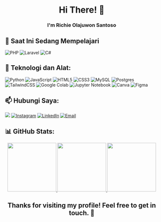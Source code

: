 <h1 align="center">Hi There! 👋</h1>
<h3 align="center">I'm Richie Olajuwon Santoso</h3> 

## 🌱 Saat Ini Sedang Mempelajari
![PHP](https://img.shields.io/badge/php-%23777BB4.svg?style=for-the-badge&logo=php&logoColor=white) 
![Laravel](https://img.shields.io/badge/laravel-%23FF2D20.svg?style=for-the-badge&logo=laravel&logoColor=white) 
![C#](https://img.shields.io/badge/C%23-%23239120.svg?style=for-the-badge&logo=c-sharp&logoColor=white)

## 🔧 Teknologi dan Alat: 
![Python](https://img.shields.io/badge/python-3670A0?style=for-the-badge&logo=python&logoColor=ffdd54) 
![JavaScript](https://img.shields.io/badge/javascript-%23323330.svg?style=for-the-badge&logo=javascript&logoColor=%23F7DF1E) 
![HTML5](https://img.shields.io/badge/html5-%23E34F26.svg?style=for-the-badge&logo=html5&logoColor=white) 
![CSS3](https://img.shields.io/badge/CSS3-%231572B6.svg?style=for-the-badge&logo=css3&logoColor=white)
![MySQL](https://img.shields.io/badge/mysql-4479A1.svg?style=for-the-badge&logo=mysql&logoColor=white) 
![Postgres](https://img.shields.io/badge/postgres-%23316192.svg?style=for-the-badge&logo=postgresql&logoColor=white)
![TailwindCSS](https://img.shields.io/badge/tailwindcss-%2338B2AC.svg?style=for-the-badge&logo=tailwind-css&logoColor=white) 
![Google Colab](https://img.shields.io/badge/Google_Colab-%23F9AB00.svg?style=for-the-badge&logo=google-colab&logoColor=white) 
![Jupyter Notebook](https://img.shields.io/badge/Jupyter%20Notebook-%23ffffff.svg?style=for-the-badge&logo=jupyter&logoColor=orange)
![Canva](https://img.shields.io/badge/Canva-%2300C4CC.svg?style=for-the-badge&logo=Canva&logoColor=white) 
![Figma](https://img.shields.io/badge/figma-%23F24E1E.svg?style=for-the-badge&logo=figma&logoColor=white) 

## 📫 Hubungi Saya:
[![](https://visitcount.itsvg.in/api?id=ChieJuwonsFx&icon=0&color=0)](https://visitcount.itsvg.in)
[![Instagram](https://img.shields.io/badge/Instagram-%23E4405F.svg?logo=Instagram&logoColor=white)](https://instagram.com/rchieee__) 
[![LinkedIn](https://img.shields.io/badge/LinkedIn-%230077B5.svg?logo=linkedin&logoColor=white)](https://www.linkedin.com/in/richie-olajuwon-santoso/) 
[![Email](https://img.shields.io/badge/Email-%23D14836.svg?logo=Gmail&logoColor=white)](mailto:richieolajuwons@gmail.com)


## 📊 GitHub Stats:
<p align="center">
  <a href="https://github.com/ChieJuwonsFx">
    <img height="160em" src="https://github-readme-stats-eight-theta.vercel.app/api?username=ChieJuwonsFx&show_icons=true&theme=algolia&include_all_commits=true&count_private=true"/>
    <img height="160em" src="https://github-readme-stats-eight-theta.vercel.app/api/top-langs/?username=ChieJuwonsFx&layout=compact&langs_count=8&theme=algolia"/>
    <img height="160em" src="https://github-readme-streak-stats.herokuapp.com/?user=ChieJuwonsFx&theme=radical&hide_border=false"/>
  </a>
</p>



<h2 align="center">Thanks for visiting my profile! Feel free to get in touch. 👋</h2>

